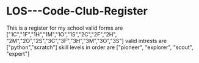 # LOS---Code-Club-Register
This is a register for my school 
valid forms are ["1C","1F","1H","1M","1O","1S","2C","2F","2H",
"2M","2O","2S","3C","3F","3H","3M","3O","3S"]
valid intrests are ["python","scratch"]
skill levels in order are ["pioneer", "explorer", "scout", "expert"]
